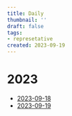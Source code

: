 ```yaml
---
title: Daily
thumbnail: ''
draft: false
tags:
- represetative
created: 2023-09-19
---
```


# 2023

* [2023-09-18](2023-09-18.md)
* [2023-09-19](2023-09-19.md)
